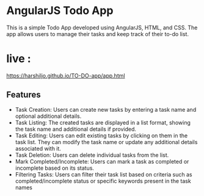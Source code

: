
# AngularJS Todo App

This is a simple Todo App developed using AngularJS, HTML, and CSS. The app allows users to manage their tasks and keep track of their to-do list.
# live :
https://harshiljo.github.io/TO-DO-app/app.html
## Features

- Task Creation: Users can create new tasks by entering a task name and optional additional details.
- Task Listing: The created tasks are displayed in a list format, showing the task name and additional details if provided.
- Task Editing: Users can edit existing tasks by clicking on them in the task list. They can modify the task name or update any additional details associated with it.
- Task Deletion: Users can delete individual tasks from the list.
- Mark Completed/Incomplete: Users can mark a task as completed or incomplete based on its status.
- Filtering Tasks: Users can filter their task list based on criteria such as completed/incomplete status or specific keywords present in the task names
